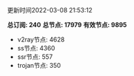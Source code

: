 更新时间2022-03-08 21:53:12

**总订阅: 240**
**总节点: 17979**
**有效节点: 9895**
- v2ray节点: 4628
- ss节点: 4360
- ssr节点: 557
- trojan节点: 350
